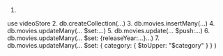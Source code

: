 1.
use videoStore
2.
db.createCollection(...)
3.
db.movies.insertMany(...)
4.
db.movies.updateMany(... $set:...)
5.
db.movies.update(... $push:...)
6.
db.movies.updateMany(... $set: {releaseYear:...}...)
7.
db.movies.updateMany(... $set: { category: { $toUpper: "$category" } } )